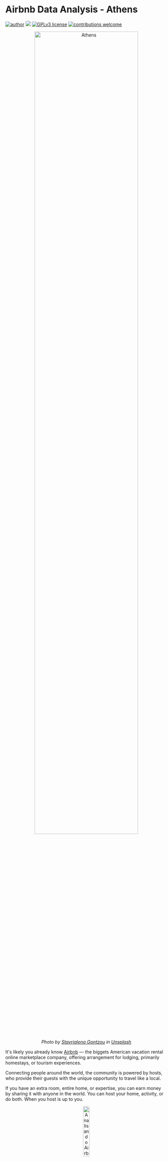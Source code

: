 # Airbnb Data Analysis - Athens

[![author](https://img.shields.io/badge/author-caiommoreno-red.svg)](https://www.linkedin.com/in/caio-m-moreno-293364156/) [![](https://img.shields.io/badge/python-3.8+-blue.svg)](https://www.python.org/downloads/release/python-385/) [![GPLv3 license](https://img.shields.io/badge/License-GPLv3-blue.svg)](http://perso.crans.org/besson/LICENSE.html) [![contributions welcome](https://img.shields.io/badge/contributions-welcome-brightgreen.svg?style=flat)](https://github.com/caiommoreno/airbnb_analysis/issues)

<center>
<img alt="Athens" width="80%" src="https://images.unsplash.com/photo-1557686583-560ae7baba2a?ixlib=rb-1.2.1&ixid=eyJhcHBfaWQiOjEyMDd9&auto=format&fit=crop&w=751&q=80">

*Photo by [
Stavrialena Gontzou](https://unsplash.com/@stavrialena) in [Unsplash](https://unsplash.com/)*
</center>

It's likely you already know [Airbnb](https://www.airbnb.com.br/) — the biggets American vacation rental online marketplace company, offering arrangement for lodging, primarily homestays, or tourism experiences. 

Connecting people around the world, the community is powered by hosts, who provide their guests with the unique opportunity to travel like a local.

If you have an extra room, entire home, or expertise, you can earn money by sharing it with anyone in the world. You can host your home, activity, or do both. When you host is up to you.

<center><img alt="Analisando Airbnb" width="20%" src="https://www.area360.com.au/wp-content/uploads/2017/09/airbnb-logo.jpg"></center>

In this article, I will show you why data analysis it's important even if you're trying to find some place to rent and travel. The country I choosed to analyze was Athens — Greece.

Showing that the data mining and data processing it's very important stage — to me, the most important —, and if it's not analyzed correctly, it may have bias.

Even if you're not someone with data-driven thoughts and experiences, it gonna be clear how this new data world works.
